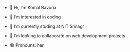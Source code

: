 - 👋 Hi, I’m Komal Bavoria
- 👀 I’m interested in coding
- 🌱 I’m currently studing at NIT Srinagr
- 💞️ I’m looking to collaborate on web development projects

- 😄 Pronouns: her


<!---
coderpromaxFire/coderpromaxFire is a ✨ special ✨ repository because its `README.md` (this file) appears on your GitHub profile.
You can click the Preview link to take a look at your changes.
--->
